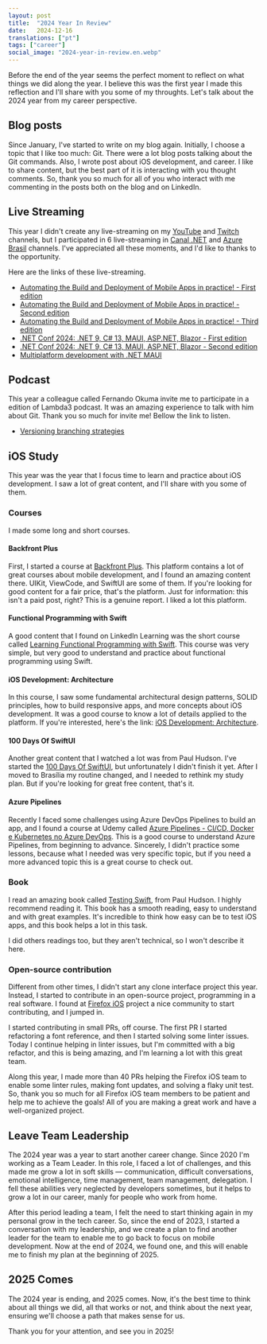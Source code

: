```yaml
---
layout: post
title:  "2024 Year In Review"
date:   2024-12-16
translations: ["pt"]
tags: ["career"]
social_image: "2024-year-in-review.en.webp"
---
```


<p class="intro"><span class="dropcap">B</span>efore the end of the year seems the perfect moment to reflect on what things we did along the year. I believe this was the first year I made this reflection and I'll share with you some of my throughts. Let's talk about the 2024 year from my career perspective.</p>

## Blog posts

Since January, I've started to write on my blog again. Initially, I choose a topic that I like too much: Git. There were a lot blog posts talking about the Git commands. Also, I wrote post about iOS development, and career. I like to share content, but the best part of it is interacting with you thought comments. So, thank you so much for all of you who interact with me commenting in the posts both on the blog and on LinkedIn.

## Live Streaming

This year I didn't create any live-streaming on my [YouTube][my_youtube] and [Twitch][my_twitch] channels, but I participated in 6 live-streaming in [Canal .NET][canal_dotnet] and [Azure Brasil][azure_brasil] channels. I've appreciated all these moments, and I'd like to thanks to the opportunity.

Here are the links of these live-streaming.

- [Automating the Build and Deployment of Mobile Apps in practice! - First edition][live_1]
- [Automating the Build and Deployment of Mobile Apps in practice! - Second edition][live_2]
- [Automating the Build and Deployment of Mobile Apps in practice! - Third edition][live_3]
- [.NET Conf 2024: .NET 9, C# 13, MAUI, ASP.NET, Blazor - First edition][live_4]
- [.NET Conf 2024: .NET 9, C# 13, MAUI, ASP.NET, Blazor - Second edition][live_5]
- [Multiplatform development with .NET MAUI][live_6]

## Podcast

This year a colleague called Fernando Okuma invite me to participate in a edition of Lambda3 podcast. It was an amazing experience to talk with him about Git. Thank you so much for invite me! Bellow the link to listen.

- [Versioning branching strategies][podcast_1]

## iOS Study

This year was the year that I focus time to learn and practice about iOS development. I saw a lot of great content, and I'll share with you some of them.

### Courses

I made some long and short courses. 

#### Backfront Plus

First, I started a course at [Backfront Plus][backfront_plus]. This platform contains a lot of great courses about mobile development, and I found an amazing content there. UIKit, ViewCode, and SwiftUI are some of them. If you're looking for good content for a fair price, that's the platform. Just for information: this isn't a paid post, right? This is a genuine report. I liked a lot this platform.

#### Functional Programming with Swift

A good content that I found on LinkedIn Learning was the short course called [Learning Functional Programming with Swift][learning_functional_programming_with_swift]. This course was very simple, but very good to understand and practice about functional programming using Swift.

#### iOS Development: Architecture

In this course, I saw some fundamental architectural design patterns, SOLID principles, how to build responsive apps, and more concepts about iOS development. It was a good course to know a lot of details applied to the platform. If you're interested, here's the link: [iOS Development: Architecture][ios_development_architecture].

#### 100 Days Of SwiftUI

Another great content that I watched a lot was from Paul Hudson. I've started the [100 Days Of SwiftUI][100_days_of_swiftui], but unfortunately I didn't finish it yet. After I moved to Brasília my routine changed, and I needed to rethink my study plan. But if you're looking for great free content, that's it.

#### Azure Pipelines

Recently I faced some challenges using Azure DevOps Pipelines to build an app, and I found a course at Udemy called [Azure Pipelines - CI/CD, Docker e Kubernetes no Azure DevOps][azure_pipelines]. This is a good course to understand Azure Pipelines, from beginning to advance. Sincerely, I didn't practice some lessons, because what I needed was very specific topic, but if you need a more advanced topic this is a great course to check out. 

### Book

I read an amazing book called [Testing Swift][testing_swift], from Paul Hudson. I highly recommend reading it. This book has a smooth reading, easy to understand and with great examples. It's incredible to think how easy can be to test iOS apps, and this book helps a lot in this task.

I did others readings too, but they aren't technical, so I won't describe it here.

### Open-source contribution

Different from other times, I didn't start any clone interface project this year. Instead, I started to contribute in an open-source project, programming in a real software. I found at [Firefox iOS][firefox_ios] project a nice community to start contributing, and I jumped in.

I started contributing in small PRs, off course. The first PR I started refactoring a font reference, and then I started solving some linter issues. Today I continue helping in linter issues, but I'm committed with a big refactor, and this is being amazing, and I'm learning a lot with this great team.

Along this year, I made more than 40 PRs helping the Firefox iOS team to enable some linter rules, making font updates, and solving a flaky unit test. So, thank you so much for all Firefox iOS team members to be patient and help me to achieve the goals! All of you are making a great work and have a well-organized project.

## Leave Team Leadership

The 2024 year was a year to start another career change. Since 2020 I'm working as a Team Leader. In this role, I faced a lot of challenges, and this made me grow a lot in soft skills — communication, difficult conversations, emotional intelligence, time management, team management, delegation. I fell these abilities very neglected by developers sometimes, but it helps to grow a lot in our career, manly for people who work from home.

After this period leading a team, I felt the need to start thinking again in my personal grow in the tech career. So, since the end of 2023, I started a conversation with my leadership, and we create a plan to find another leader for the team to enable me to go back to focus on mobile development. Now at the end of 2024, we found one, and this will enable me to finish my plan at the beginning of 2025.

## 2025 Comes

The 2024 year is ending, and 2025 comes. Now, it's the best time to think about all things we did, all that works or not, and think about the next year, ensuring we'll choose a path that makes sense for us.

Thank you for your attention, and see you in 2025!

[my_youtube]: https://www.youtube.com/ionixjunior
[my_twitch]: https://www.twitch.tv/ionixjunior
[canal_dotnet]: https://www.youtube.com/@CanalDotNET
[azure_brasil]: https://www.youtube.com/@azurebrasilcloud
[backfront_plus]: https://backfront.com.br/backfront-plus
[100_days_of_swiftui]: https://www.hackingwithswift.com/100/swiftui
[azure_pipelines]: https://www.udemy.com/course/azurepipelines/
[firefox_ios]: https://github.com/mozilla-mobile/firefox-ios
[live_1]: https://www.youtube.com/watch?v=CLFaMNJRChk
[live_2]: https://www.youtube.com/watch?v=ZfjvroVEa_s
[live_3]: https://www.youtube.com/watch?v=pOrzMb-YXFM
[live_4]: https://www.youtube.com/watch?v=qic347r3R2A
[live_5]: https://www.youtube.com/watch?v=o4GBUUMnedg
[live_6]: https://www.youtube.com/watch?v=i6Ef-ex7-3s
[podcast_1]: https://tivit.com/podcast/podcast-401/
[testing_swift]: https://www.hackingwithswift.com/store/testing-swift
[learning_functional_programming_with_swift]: https://www.linkedin.com/learning/learning-functional-programming-with-swift/welcome
[ios_development_architecture]: https://www.linkedin.com/learning/ios-development-architecture/the-value-in-architecting-your-apps